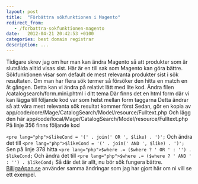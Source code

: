 ```yaml
---
layout: post
title:  "Förbättra sökfunktionen i Magento"
redirect_from:
   - /forbattra-sokfunktionen-magento
date:   2012-04-21 20:42:53 +0100
categories: best domain registrar
description: ...
---
```


Tidigare skrev jag om hur man kan ändra Magento så att produkter som är slutsålda alltid visas sist. Här är en till sak som Magento kan göra bättre. Sökfunktionen visar som default de mest relevanta produkter sist i sök resultaten. Om man har flera sök termer så försöker den hitta en match en åt gången. Detta kan vi ändra på relativt lätt med lite kod. Ändra filen /catalogsearch/form.mini.phtml i ditt tema Där finns det en html form där vi kan lägga till följande kod var som helst mellan form taggarna Detta ändrar så att våra mest relevanta sök resultat kommer först Sedan, gör en kopia av app/code/core/Mage/CatalogSearch/Model/resource/Fulltext.php Och lägg den här app/code/local/Mage/CatalogSearch/Model/resource/Fulltext.php På linje 356 finns följande kod

`<pre lang="php">$likeCond = '(' . join(' OR ', $like) . ')';` Och ändra det till `<pre lang="php">$likeCond = '(' . join(' AND ', $like) . ')';` Sen på linje 378 hitta `<pre lang="php">$where .= ($where ? ' OR ' : '') . $likeCond;` Och ändra det till `<pre lang="php">$where .= ($where ? ' AND ' : '') . $likeCond;` Så där det är allt, nu bör sök fungera bättre. [BilligaApan.se](BilligaApan.se) använder samma ändringar som jag har gjort här om ni vill se ett exempel.